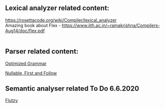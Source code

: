 ## Lexical analyzer related content:
https://rosettacode.org/wiki/Compiler/lexical_analyzer <br/>
Amazing book about Flex - https://www.iith.ac.in/~ramakrishna/Compilers-Aug14/doc/flex.pdf
<br/><br/>

## Parser related content:
[Optimized Grammar](https://github.com/DolevAttiya/Compiler/files/4564815/Grammar.Fixed.docx)

[Nullable, First and Follow](https://github.com/DolevAttiya/Compiler/files/4567302/params.xlsx)

## Semantic analyser related To Do 6.6.2020
[Flutzy](https://github.com/DolevAttiya/Compiler/files/4696492/compilation.txt)
